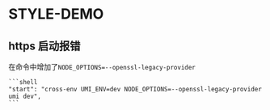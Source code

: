 # STYLE-DEMO

## https 启动报错

在命令中增加了`NODE_OPTIONS=--openssl-legacy-provider`

    ```shell
    "start": "cross-env UMI_ENV=dev NODE_OPTIONS=--openssl-legacy-provider umi dev",
    ```
